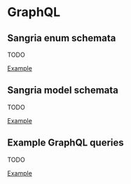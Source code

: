 # GraphQL

## Sangria enum schemata

TODO

[Example](https://github.com/KyleU/boilerplay/blob/master/app/models/graphql/film/MpaaRatingTypeSchema.scala)


## Sangria model schemata

TODO

[Example](https://github.com/KyleU/boilerplay/blob/master/app/models/graphql/customer/CustomerRowSchema.scala)


## Example GraphQL queries

TODO

[Example](https://github.com/KyleU/boilerplay/blob/master/conf/graphql/explore/customer/CustomerRow.graphql)
